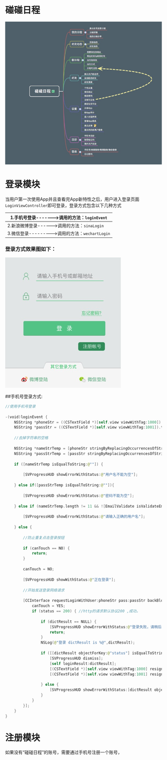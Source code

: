 # 碰碰日程


![碰碰日程架构图](碰碰日程.png)


# 登录模块

当用户第一次使用App并且查看完App新特性之后，用户进入登录页面```LoginViewController```即可登录，登录方式包含以下几种方式

| 1.手机号登录------->调用的方法：```loginEvent```|
| -- |
| 2.新浪微博登录------>调用的方法：```sinaLogin``` |
| 3.微信登录--------->调用的方法：```wechartLogin``` |



### 登录方式效果图如下：

![](登录方式1.png)

##手机号登录方式:

```swift
//使用手机号登录

-(void)loginEvent {
    NSString *phoneStr = ((CSTextField *)[self.view viewWithTag:1000]).text;
    NSString *passStr = ((CSTextField *)[self.view viewWithTag:1001]).text;
    
    //去掉字符串的空格

    NSString *nameStrTemp = [phoneStr stringByReplacingOccurrencesOfString:@" " withString:@""];
    NSString *passStrTemp = [passStr stringByReplacingOccurrencesOfString:@" " withString:@""];

    if ([nameStrTemp isEqualToString:@""]) {
        
        [SVProgressHUD showErrorWithStatus:@"用户名不能为空"];

    } else if([passStrTemp isEqualToString:@""]){
        
        [SVProgressHUD showErrorWithStatus:@"密码不能为空"];
        
    } else if (nameStrTemp.length != 11 && ![EmailValidate isValidateEmail:nameStrTemp]){
        
        [SVProgressHUD showErrorWithStatus:@"请输入正确的用户名"];

    } else {
        
        //防止重复点击登录按钮
        
        if (canTouch == NO) {
            return;
        }
        
        canTouch = NO;

        [SVProgressHUD showWithStatus:@"正在登录"];
        
        //开始发送登录网络请求
        
        [CCInterface requestLoginWithUser:phoneStr pass:passStr backBlock:^(int status, NSDictionary *dictResult) {
            canTouch = YES;
            if (status == 200) { //http的请求默认协议200 ,成功。

                if (dictResult == NULL) {
                    [SVProgressHUD showErrorWithStatus:@"登录失败，请稍后再试"];
                    return;
                }
                NSLog(@"登录 dictResult is %@",dictResult);

                if ([[dictResult objectForKey:@"status"] isEqualToString:statusSuccess]) {
                    [SVProgressHUD dismiss];
                    [self loginResult:dictResult];
                    [(CSTextField *)[self.view viewWithTag:1000] resignFirstResponder];
                    [(CSTextField *)[self.view viewWithTag:1001] resignFirstResponder];

                } else {
                    [SVProgressHUD showErrorWithStatus:[dictResult objectForKey:@"msg"]];
                }
            }
        }];
    }
}


```







# 注册模块

如果没有“碰碰日程”的账号，需要通过手机号注册一个账号，

